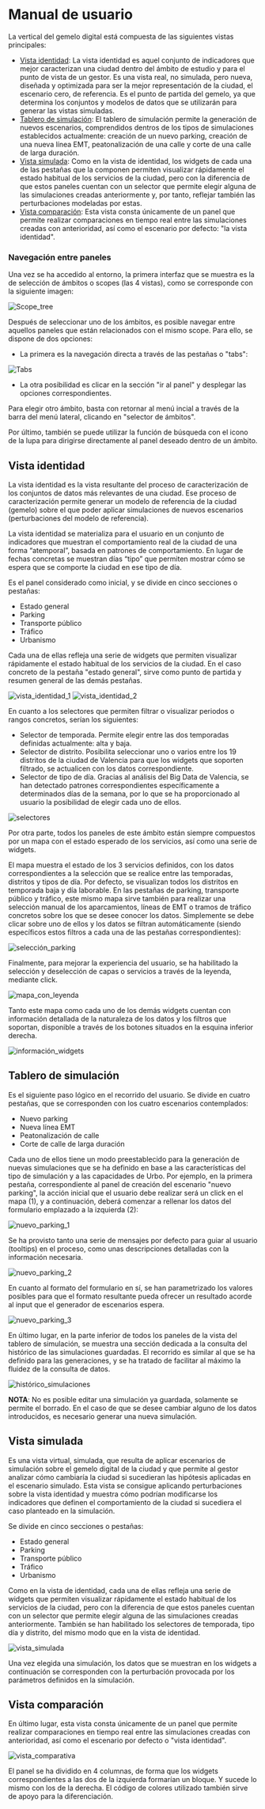 # Manual de usuario

La vertical del gemelo digital está compuesta de las siguientes vistas principales:

- [Vista identidad](#vista-identidad): La vista identidad es aquel conjunto de indicadores que mejor caracterizan una ciudad dentro del ámbito de estudio y para el punto de vista de un gestor. Es una vista real, no simulada, pero nueva, diseñada y optimizada para ser la mejor representación de la ciudad, el escenario cero, de referencia. Es el punto de partida del gemelo, ya que determina los conjuntos y modelos de datos que se utilizarán para generar las vistas simuladas.
- [Tablero de simulación](#tablero-de-simulación): El tablero de simulación permite la generación de nuevos escenarios, comprendidos dentros de los tipos de simulaciones establecidos actualmente: creación de un nuevo parking, creación de una nueva línea EMT, peatonalización de una calle y corte de una calle de larga duración.
- [Vista simulada](#vista-simulada): Como en la vista de identidad, los widgets de cada una de las pestañas que la componen permiten visualizar rápidamente el estado habitual de los servicios de la ciudad, pero con la diferencia de que estos paneles cuentan con un selector que permite elegir alguna de las simulaciones creadas anteriormente y, por tanto, reflejar también las perturbaciones modeladas por estas.
- [Vista comparación](#vista-comparación): Esta vista consta únicamente de un panel que permite realizar comparaciones en tiempo real entre las simulaciones creadas con anterioridad, así como el escenario por defecto: "la vista identidad".

### Navegación entre paneles

Una vez se ha accedido al entorno, la primera interfaz que se muestra es la de selección de ámbitos o scopes (las 4 vistas), como se corresponde con la siguiente imagen:

![Scope_tree](scope_tree.png)

Después de seleccionar uno de los ámbitos, es posible navegar entre aquellos paneles que están relacionados con el mismo scope. Para ello, se dispone de dos opciones: 

- La primera es la navegación directa a través de las pestañas o "tabs":

![Tabs](tabs.png)

- La otra posibilidad es clicar en la sección "ir al panel" y desplegar las opciones correspondientes. 

Para elegir otro ámbito, basta con retornar al menú incial a través de la barra del menú lateral, clicando en "selector de ámbitos".

Por último, también se puede utilizar la función de búsqueda con el icono de la lupa para dirigirse directamente al panel deseado dentro de un ámbito.

## Vista identidad

 La vista identidad es la vista resultante del proceso de caracterización de los conjuntos de datos más relevantes de una ciudad. Ese proceso de caracterización permite generar un modelo de referencia de la ciudad (gemelo) sobre el que poder aplicar simulaciones de nuevos escenarios (perturbaciones del modelo de referencia).​

 La vista identidad se materializa para el usuario en un conjunto de indicadores que muestran el comportamiento real de la ciudad de una forma “atemporal”, basada en patrones de comportamiento. En lugar de fechas concretas se muestran días “tipo” que permiten mostrar cómo se espera que se comporte la ciudad en ese tipo de día. 
 
 Es el panel considerado como inicial, y se divide en cinco secciones o pestañas:

- Estado general
- Parking
- Transporte público
- Tráfico
- Urbanismo

Cada una de ellas refleja una serie de widgets que permiten visualizar rápidamente el estado habitual de los servicios de la ciudad. En el caso concreto de la pestaña "estado general", sirve como punto de partida y resumen general de las demás pestañas.

![vista_identidad_1](https://github.com/warpcomdev/digitaltwin-vertical/assets/127782936/8258514b-7383-4690-9368-1542bdf6125d)
![vista_identidad_2](https://github.com/warpcomdev/digitaltwin-vertical/assets/127782936/372e9a6b-0459-4d7f-8301-9854cba76e11)

En cuanto a los selectores que permiten filtrar o visualizar periodos o rangos concretos, serían los siguientes:

- Selector de temporada. Permite elegir entre las dos temporadas definidas actualmente: alta y baja.
- Selector de distrito. Posibilita seleccionar uno o varios entre los 19 distritos de la ciudad de Valencia para que los widgets que soporten filtrado, se actualicen con los datos correspondiente.
- Selector de tipo de día. Gracias al análisis del Big Data de Valencia, se han detectado patrones correspondientes específicamente a determinados días de la semana, por lo que se ha proporcionado al usuario la posibilidad de elegir cada uno de ellos.

![selectores](https://github.com/warpcomdev/digitaltwin-vertical/assets/127782936/ab56b9ac-9786-4802-a628-6c1bbeec7b2d)

Por otra parte, todos los paneles de este ámbito están siempre compuestos por un mapa con el estado esperado de los servicios, así como una serie de widgets.

El mapa muestra el estado de los 3 servicios definidos, con los datos correspondientes a la selección que se realice entre las temporadas, distritos y tipos de día. Por defecto, se visualizan todos los distritos en temporada baja y día laborable.
En las pestañas de parking, transporte público y tráfico, este mismo mapa sirve también para realizar una selección manual de los aparcamientos, líneas de EMT o tramos de tráfico concretos sobre los que se desee conocer los datos. Simplemente se debe clicar sobre uno de ellos y los datos se filtran automáticamente (siendo específicos estos filtros a cada una de las pestañas correspondientes):

![selección_parking](https://github.com/warpcomdev/digitaltwin-vertical/assets/127782936/76cca4c3-6eaa-4564-af05-fda36692af06)


Finalmente, para mejorar la experiencia del usuario, se  ha habilitado la selección y deselección de capas o servicios a través de la leyenda, mediante click.

![mapa_con_leyenda](https://github.com/warpcomdev/digitaltwin-vertical/assets/127782936/8e4438a9-3b55-46a6-92e3-44fc5e496ac7)

Tanto este mapa como cada uno de los demás widgets cuentan con información detallada de la naturaleza de los datos y los filtros que soportan, disponible a través de los botones situados en la esquina inferior derecha.

![información_widgets](https://github.com/warpcomdev/digitaltwin-vertical/assets/127782936/e57695fc-53e2-4970-883c-ae727b88a99b)

## Tablero de simulación

 Es el siguiente paso lógico en el recorrido del usuario.
 Se divide en cuatro pestañas, que se corresponden con los cuatro escenarios contemplados:

- Nuevo parking
- Nueva línea EMT
- Peatonalización de calle
- Corte de calle de larga duración

Cada uno de ellos tiene un modo preestablecido para la generación de nuevas simulaciones que se ha definido en base a las características del tipo de simulación y a las capacidades de Urbo. Por ejemplo, en la primera pestaña, correspondiente al panel de creación del escenario "nuevo parking", la acción inicial que el usuario debe realizar será un click en el mapa (1), y a continuación, deberá comenzar a rellenar los datos del formulario emplazado a la izquierda (2):

![nuevo_parking_1](https://github.com/warpcomdev/digitaltwin-vertical/assets/127782936/f0f5cec2-7f9b-46e3-933e-6da209813858)

Se ha provisto tanto una serie de mensajes por defecto para guiar al usuario (tooltips) en el proceso, como unas descripciones detalladas con la información necesaria. 

![nuevo_parking_2](https://github.com/warpcomdev/digitaltwin-vertical/assets/127782936/d2f46d24-46ee-4145-a94c-56a37df355f2)

En cuanto al formato del formulario en sí, se han parametrizado los valores posibles para que el formato resultante pueda ofrecer un resultado acorde al input que el generador de escenarios espera.

![nuevo_parking_3](https://github.com/warpcomdev/digitaltwin-vertical/assets/127782936/41ac127d-df7f-4c7a-8336-c16e5d9390b0)

En último lugar, en la parte inferior de todos los paneles de la vista del tablero de simulación, se muestra una sección dedicada a la consulta del histórico de las simulaciones guardadas.
El recorrido es similar al que se ha definido para las generaciones, y se ha tratado de facilitar al máximo la fluidez de la consulta de datos.

![histórico_simulaciones](https://github.com/warpcomdev/digitaltwin-vertical/assets/127782936/80d9e550-b1a4-4ceb-a381-6fa3dd5d66d4)

**NOTA**: No es posible editar una simulación ya guardada, solamente se permite el borrado. En el caso de que se desee cambiar alguno de los datos introducidos, es necesario generar una nueva simulación.

## Vista simulada

 Es una vista virtual, simulada, que resulta de aplicar escenarios de simulación sobre el gemelo digital de la ciudad y que permite al gestor analizar cómo cambiaría la ciudad si sucedieran las hipótesis aplicadas en el escenario simulado.
 Esta vista se consigue aplicando perturbaciones sobre la vista identidad y muestra cómo podrían modificarse los indicadores que definen el comportamiento de la ciudad si sucediera el caso planteado en la simulación.​
  
 Se divide en cinco secciones o pestañas:

- Estado general
- Parking
- Transporte público
- Tráfico
- Urbanismo

Como en la vista de identidad, cada una de ellas refleja una serie de widgets que permiten visualizar rápidamente el estado habitual de los servicios de la ciudad, pero con la diferencia de que estos paneles cuentan con un selector que permite elegir alguna de las simulaciones creadas anteriormente. También se han habilitado los selectores de temporada, tipo día y distrito, del mismo modo que en la vista de identidad.

![vista_simulada](https://github.com/warpcomdev/digitaltwin-vertical/assets/127782936/5ac6afe0-f4ff-464f-a585-d6afd56969e6)

Una vez elegida una simulación, los datos que se muestran en los widgets a continuación se corresponden con la perturbación provocada por los parámetros definidos en la simulación. 

## Vista comparación

En último lugar, esta vista consta únicamente de un panel que permite realizar comparaciones en tiempo real entre las simulaciones creadas con anterioridad, así como el escenario por defecto o "vista identidad".

![vista_comparativa](https://github.com/warpcomdev/digitaltwin-vertical/assets/127782936/5ef24407-fad8-48da-9be9-e3d96cf6ce0a)

El panel se ha dividido en 4 columnas, de forma que los widgets correspondientes a las dos de la izquierda formarían un bloque. Y sucede lo mismo con los de la derecha. El código de colores utilizado también sirve de apoyo para la diferenciación.






